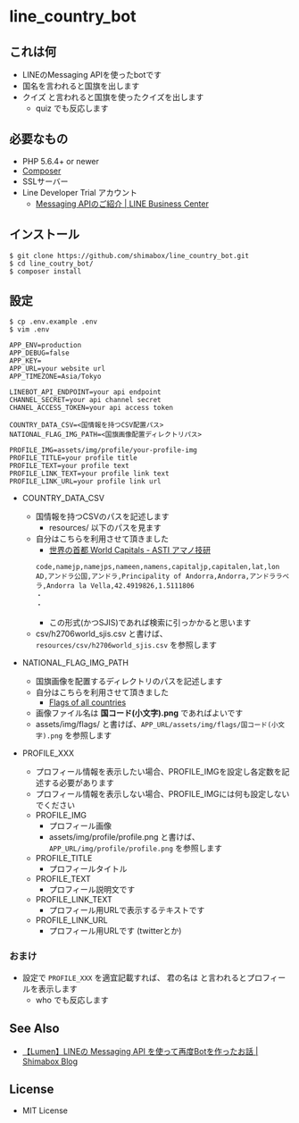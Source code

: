 # line_country_bot

## これは何

- LINEのMessaging APIを使ったbotです
- 国名を言われると国旗を出します
- クイズ と言われると国旗を使ったクイズを出します
  - quiz でも反応します

## 必要なもの

- PHP 5.6.4+ or newer
- [Composer](https://getcomposer.org)
- SSLサーバー
- Line Developer Trial アカウント
  - [Messaging APIのご紹介 | LINE Business Center](https://business.line.me/ja/services/bot "Messaging APIのご紹介 | LINE Business Center")

## インストール

```
$ git clone https://github.com/shimabox/line_country_bot.git
$ cd line_coutry_bot/
$ composer install
```

## 設定

```
$ cp .env.example .env
$ vim .env
```

```
APP_ENV=production
APP_DEBUG=false
APP_KEY=
APP_URL=your website url
APP_TIMEZONE=Asia/Tokyo

LINEBOT_API_ENDPOINT=your api endpoint
CHANNEL_SECRET=your api channel secret
CHANEL_ACCESS_TOKEN=your api access token

COUNTRY_DATA_CSV=<国情報を持つCSV配置パス>
NATIONAL_FLAG_IMG_PATH=<国旗画像配置ディレクトリパス>

PROFILE_IMG=assets/img/profile/your-profile-img
PROFILE_TITLE=your profile title
PROFILE_TEXT=your profile text
PROFILE_LINK_TEXT=your profile link text
PROFILE_LINK_URL=your profile link url
```

- COUNTRY_DATA_CSV
  - 国情報を持つCSVのパスを記述します
    - resources/ 以下のパスを見ます
  - 自分はこちらを利用させて頂きました
    - [世界の首都 World Capitals - ASTI アマノ技研](http://www.amano-tec.com/download/world.html "世界の首都 World Capitals - ASTI アマノ技研")
    ```
    code,namejp,namejps,nameen,namens,capitaljp,capitalen,lat,lon
    AD,アンドラ公国,アンドラ,Principality of Andorra,Andorra,アンドララベラ,Andorra la Vella,42.4919826,1.5111806
    ・
    ・
    ```
    - この形式(かつSJIS)であれば検索に引っかかると思います
  - csv/h2706world_sjis.csv と書けば、``` resources/csv/h2706world_sjis.csv ``` を参照します

- NATIONAL_FLAG_IMG_PATH
  - 国旗画像を配置するディレクトリのパスを記述します
  - 自分はこちらを利用させて頂きました
    - [Flags of all countries](http://flagpedia.net/ "Flags of all countries")
  - 画像ファイル名は **国コード(小文字).png** であればよいです
  - assets/img/flags/ と書けば、``` APP_URL/assets/img/flags/国コード(小文字).png ``` を参照します

- PROFILE_XXX
  - プロフィール情報を表示したい場合、PROFILE_IMGを設定し各定数を記述する必要があります
  - プロフィール情報を表示しない場合、PROFILE_IMGには何も設定しないでください
  - PROFILE_IMG
    - プロフィール画像
    - assets/img/profile/profile.png と書けば、``` APP_URL/img/profile/profile.png ``` を参照します
  - PROFILE_TITLE
    - プロフィールタイトル
  - PROFILE_TEXT
    - プロフィール説明文です
  - PROFILE_LINK_TEXT
    - プロフィール用URLで表示するテキストです
  - PROFILE_LINK_URL
    - プロフィール用URLです (twitterとか)

### おまけ

- 設定で ```PROFILE_XXX``` を適宜記載すれば、 君の名は と言われるとプロフィールを表示します
  - who でも反応します

## See Also

- [【Lumen】LINEの Messaging API を使って再度Botを作ったお話 | Shimabox Blog](https://blog.shimabox.net/2017/02/24/try_line_messaging_api/ "【Lumen】LINEの Messaging API を使って再度Botを作ったお話 | Shimabox Blog")

## License

- MIT License
